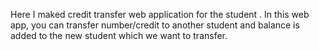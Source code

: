 Here I maked credit transfer web application for the student . In this web app, you can transfer number/credit to another student and balance is added to the new student which we want to transfer.
